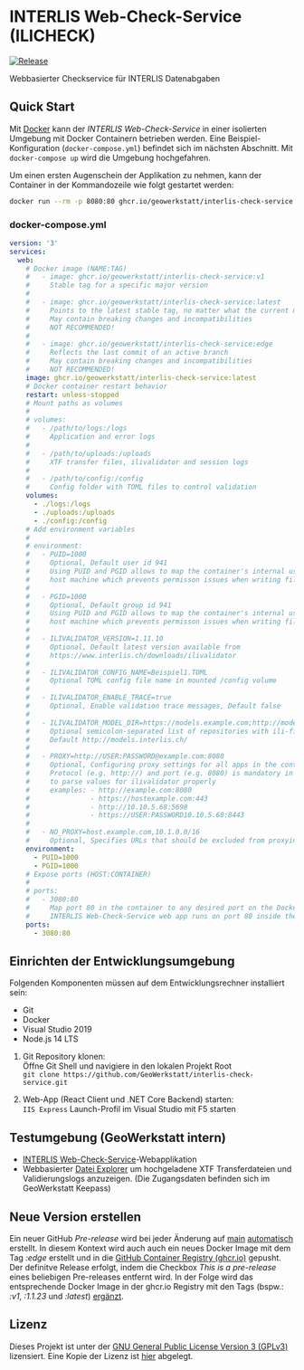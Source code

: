 # INTERLIS Web-Check-Service (ILICHECK)

[![Release](https://github.com/GeoWerkstatt/interlis-check-service/actions/workflows/release.yml/badge.svg)](https://github.com/GeoWerkstatt/interlis-check-service/actions/workflows/release.yml)

Webbasierter Checkservice für INTERLIS Datenabgaben

## Quick Start

Mit [Docker](https://www.docker.com/) kann der *INTERLIS Web-Check-Service* in einer isolierten Umgebung mit Docker Containern betrieben werden. Eine Beispiel-Konfiguration (`docker-compose.yml`) befindet sich im nächsten Abschnitt. Mit `docker-compose up` wird die Umgebung hochgefahren.

Um einen ersten Augenschein der Applikation zu nehmen, kann der Container in der Kommandozeile wie folgt gestartet werden:

```bash
docker run --rm -p 8080:80 ghcr.io/geowerkstatt/interlis-check-service
```

### docker-compose.yml

```yaml
version: '3'
services:
  web:
    # Docker image (NAME:TAG)
    #   - image: ghcr.io/geowerkstatt/interlis-check-service:v1
    #     Stable tag for a specific major version
    #
    #   - image: ghcr.io/geowerkstatt/interlis-check-service:latest
    #     Points to the latest stable tag, no matter what the current major version is
    #     May contain breaking changes and incompatibilities
    #     NOT RECOMMENDED!
    #
    #   - image: ghcr.io/geowerkstatt/interlis-check-service:edge
    #     Reflects the last commit of an active branch
    #     May contain breaking changes and incompatibilities
    #     NOT RECOMMENDED!
    image: ghcr.io/geowerkstatt/interlis-check-service:latest
    # Docker container restart behavior
    restart: unless-stopped
    # Mount paths as volumes
    #
    # volumes:
    #   - /path/to/logs:/logs
    #     Application and error logs
    #
    #   - /path/to/uploads:/uploads
    #     XTF transfer files, ilivalidator and session logs
    #
    #   - /path/to/config:/config
    #     Config folder with TOML files to control validation
    volumes:
      - ./logs:/logs
      - ./uploads:/uploads
      - ./config:/config
    # Add environment variables
    #
    # environment:
    #   - PUID=1000
    #     Optional, Default user id 941
    #     Using PUID and PGID allows to map the container's internal user to a user on the
    #     host machine which prevents permisson issues when writing files to the mounted volume
    #
    #   - PGID=1000
    #     Optional, Default group id 941
    #     Using PUID and PGID allows to map the container's internal user to a user on the
    #     host machine which prevents permisson issues when writing files to the mounted volume
    #
    #   - ILIVALIDATOR_VERSION=1.11.10
    #     Optional, Default latest version available from
    #     https://www.interlis.ch/downloads/ilivalidator
    #
    #   - ILIVALIDATOR_CONFIG_NAME=Beispiel1.TOML
    #     Optional TOML config file name in mounted /config volume
    #
    #   - ILIVALIDATOR_ENABLE_TRACE=true
    #     Optional, Enable validation trace messages, Default false
    #
    #   - ILIVALIDATOR_MODEL_DIR=https://models.example.com;http://models.interlis.ch/
    #     Optional semicolon-separated list of repositories with ili-files
    #     Default http://models.interlis.ch/
    #
    #   - PROXY=http://USER:PASSWORD@example.com:8080
    #     Optional, Configuring proxy settings for all apps in the container
    #     Protocol (e.g. http://) and port (e.g. 8080) is mandatory in order do be able
    #     to parse values for ilivalidator properly
    #     examples: - http://example.com:8080
    #               - https://hostexample.com:443
    #               - http://10.10.5.68:5698
    #               - https://USER:PASSWORD10.10.5.68:8443
    #
    #   - NO_PROXY=host.example.com,10.1.0.0/16
    #     Optional, Specifies URLs that should be excluded from proxying
    environment:
      - PUID=1000
      - PGID=1000
    # Expose ports (HOST:CONTAINER)
    #
    # ports:
    #   - 3080:80
    #     Map port 80 in the container to any desired port on the Docker host
    #     INTERLIS Web-Check-Service web app runs on port 80 inside the container
    ports:
      - 3080:80
```

## Einrichten der Entwicklungsumgebung

Folgenden Komponenten müssen auf dem Entwicklungsrechner installiert sein:

* Git
* Docker
* Visual Studio 2019
* Node.js 14 LTS

1. Git Repository klonen:  
   Öffne Git Shell und navigiere in den lokalen Projekt Root  
   `git clone https://github.com/GeoWerkstatt/interlis-check-service.git`

1. Web-App (React Client und .NET Core Backend) starten:  
   `IIS Express` Launch-Profil im Visual Studio mit F5 starten

## Testumgebung (GeoWerkstatt intern)

* [INTERLIS Web-Check-Service](https://ilicheck.geow.cloud/)-Webapplikation
* Webbasierter [Datei Explorer](https://ilicheck-filebrowser.geow.cloud/files/) um hochgeladene XTF Transferdateien und Validierungslogs anzuzeigen. (Die Zugangsdaten befinden sich im GeoWerkstatt Keepass)

## Neue Version erstellen

Ein neuer GitHub _Pre-release_ wird bei jeder Änderung auf [main](https://github.com/GeoWerkstatt/interlis-check-service) [automatisch](./.github/workflows/pre-release.yml) erstellt. In diesem Kontext wird auch auch ein neues Docker Image mit dem Tag _:edge_ erstellt und in die [GitHub Container Registry (ghcr.io)](https://github.com/geowerkstatt/interlis-check-service/pkgs/container/interlis-check-service) gepusht. Der definitve Release erfolgt, indem die Checkbox _This is a pre-release_ eines beliebigen Pre-releases entfernt wird. In der Folge wird das entsprechende Docker Image in der ghcr.io Registry mit den Tags (bspw.: _:v1_, _:1.1.23_ und _:latest_) [ergänzt](./.github/workflows/release.yml).

## Lizenz

Dieses Projekt ist unter der [GNU General Public License Version 3 (GPLv3)](https://www.gnu.org/licenses/gpl-3.0.html) lizensiert. Eine Kopie der Lizenz ist [hier](./LICENSE) abgelegt.
